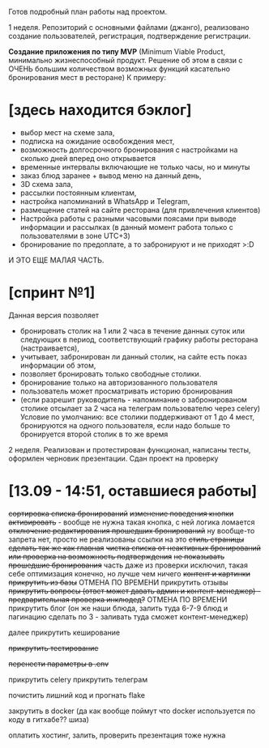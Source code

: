 Готов подробный план работы над проектом.

1 неделя. Репозиторий с основными файлами (джанго), 
реализовано создание пользователей, регистрация, подтверждение регистрации.

**Создание приложения по типу MVP** (Minimum Viable Product, минимально жизнеспособный продукт.
Решение об этом в связи с ОЧЕНЬ большим количеством возможных функций касательно бронирования мест в ресторане)
К примеру: 
# [здесь находится бэклог]
- выбор мест на схеме зала, 
- подписка на ожидание освобождения мест,
- возможность долгосрочного бронирования с настройками на сколько дней вперед оно открывается
- временные интервалы включающие не только часы, но и минуты
- заказ блюд заранее + вывод меню на данный день, 
- 3D схема зала, 
- рассылки постоянным клиентам, 
- настройка напоминаний в WhatsApp и Telegram,
- размещение статей на сайте ресторана (для привлечения клиентов)
- Настройка работы с разными часовыми поясами при выводе информации и рассылках (в данный момент работа только с пользователями в зоне UTC+3)
- бронирование по предоплате, а то забронируют и не приходят >:D

И ЭТО ЕЩЕ МАЛАЯ ЧАСТЬ.


# [спринт №1]
Данная версия позволяет 
- бронировать столик на 1 или 2 часа в течение данных суток или следующих
в период, соответствующий графику работы ресторана (настраивается), 
- учитывает, забронирован ли данный столик, на сайте есть показ информации об этом,
- позволяет бронировать только свободные столики.
- бронирование только на авторизованного пользователя
- пользователь может просматривать историю бронирования
- (если разрешит руководитель - напоминание о забронированом столике отсылает за 2 часа на телеграм пользователю через celery)
Условие по умолчанию: все столики поддерживают от 1 до 4 мест, 
бронируются на одного пользователя, 
если надо больше то бронируется второй столик в то же время


2 неделя. Реализован и протестирован функционал, написаны тесты, оформлен черновик презентации.
Сдан проект на проверку

# [13.09 - 14:51, оставшиеся работы]
~~сортировка списка бронирований~~
~~изменение поведения кнопки активировать~~ - вообще не нужна такая кнопка, с ней логика ломается 
~~отключение редактирования прошедших бронирований~~ ну вообще-то запрета нет, просто не реализованы ссылки на это
~~стиль страницы сделать так же как главная~~
~~чистка списка от неактивных бронирований или проверка на возможность подтверждения~~
~~не показывать прошедшие бронирования~~ часть даже из проверки исключил, такая себе оптимизация конечно, но лучше чем ничего
~~контент и картинки прикрутить из базы~~
ОТМЕНА ПО ВРЕМЕНИ прикрутить отзывы
~~прикрутить вопросы (ответ может давать админ и контент-менеджер) - предварительная проверка инклюдед?~~
ОТМЕНА ПО ВРЕМЕНИ прикрутить блог (он же наши блюда, залить туда 6-7-9 блюд и пагинацию сделать по 3 - заливать туда сможет контент-менеджер)

далее прикрутить кеширование

~~прикрутить тестирование~~

~~перенести параметры в .env~~


прикрутить celery
прикрутить телеграм

почистить лишний код и прогнать flake

закрутить в docker
(да как вообще поймут что docker используется по коду в гитхабе?? шиза)

оплатить хостинг, залить, проверить
презентация тоже нужна
